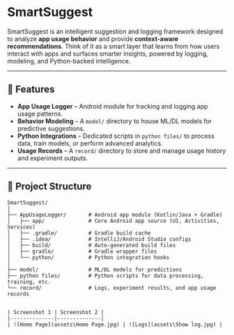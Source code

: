 # SmartSuggest  

SmartSuggest is an intelligent suggestion and logging framework designed to analyze **app usage behavior** and provide **context-aware recommendations**. Think of it as a smart layer that learns from how users interact with apps and surfaces smarter insights, powered by logging, modeling, and Python-backed intelligence.  

---

## 🚀 Features  
- **App Usage Logger** – Android module for tracking and logging app usage patterns.  
- **Behavior Modeling** – A `model/` directory to house ML/DL models for predictive suggestions.  
- **Python Integrations** – Dedicated scripts in `python files/` to process data, train models, or perform advanced analytics.  
- **Usage Records** – A `record/` directory to store and manage usage history and experiment outputs.  

---

## 📂 Project Structure  

```plaintext
SmartSuggest/
│
├── AppUsageLogger/       # Android app module (Kotlin/Java + Gradle)
│   ├── app/              # Core Android app source (UI, Activities, Services)
│   ├── .gradle/          # Gradle build cache
│   ├── .idea/            # IntelliJ/Android Studio configs
│   ├── build/            # Auto-generated build files
│   ├── gradle/           # Gradle wrapper files
│   └── python/           # Python integration hooks
│
├── model/                # ML/DL models for predictions
├── python files/         # Python scripts for data processing, training, etc.
└── record/               # Logs, experiment results, and app usage records


| Screenshot 1 | Screenshot 2 |
|--------------|--------------|
| ![Home Page](assets\Home Page.jpg) | ![Logs](assets\Show log.jpg) |